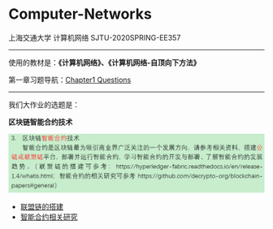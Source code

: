 # Computer-Networks
 上海交通大学 计算机网络 SJTU-2020SPRING-EE357

---

使用的教材是：**《计算机网络》、《计算机网络-自顶向下方法》**



第一章习题导航：[Chapter1 Questions]()

---

我们大作业的选题是：

**区块链智能合约技术**

![image-20200312225931069](README/image-20200312225931069.png)

- [联盟链的搭建](https://hyperledger-fabric.readthedocs.io/en/release-1.4/whatis.html)
- [智能合约相关研究](https://github.com/decrypto-org/blockchain-papers#general)